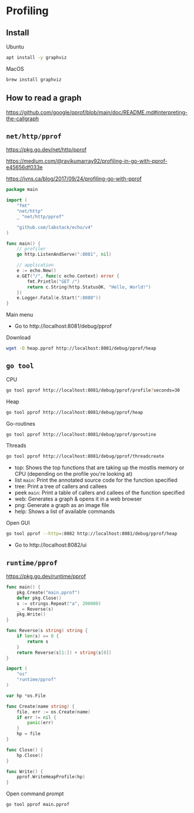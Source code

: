 # Profiling

## Install

Ubuntu
```sh
apt install -y graphviz
```

MacOS
```sh
brew install graphviz
```

## How to read a graph

https://github.com/google/pprof/blob/main/doc/README.md#interpreting-the-callgraph

## `net/http/pprof`

https://pkg.go.dev/net/http/pprof

https://medium.com/@ravikumarray92/profiling-in-go-with-pprof-e45656df033e

https://jvns.ca/blog/2017/09/24/profiling-go-with-pprof

```go
package main

import (
    "fmt"
    "net/http"
    _ "net/http/pprof"

    "github.com/labstack/echo/v4"
)

func main() {
    // profiler
    go http.ListenAndServe(":8081", nil)

    // application
    e := echo.New()
    e.GET("/", func(c echo.Context) error {
        fmt.Println("GET /")
        return c.String(http.StatusOK, "Hello, World!")
    })
    e.Logger.Fatal(e.Start(":8080"))
}
```

Main menu
* Go to http://localhost:8081/debug/pprof

Download
```sh
wget -O heap.pprof http://localhost:8081/debug/pprof/heap
```

## `go tool`

CPU
```sh
go tool pprof http://localhost:8081/debug/pprof/profile?seconds=30
```

Heap
```sh
go tool pprof http://localhost:8081/debug/pprof/heap
```

Go-routines
```sh
go tool pprof http://localhost:8081/debug/pprof/goroutine
```

Threads
```sh
go tool pprof http://localhost:8081/debug/pprof/threadcreate
```

* top: Shows the top functions that are taking up the mostlis memory or CPU (depending on the profile you're looking at)
* list `main`: Print the annotated source code for the function specified
* tree: Print a tree of callers and callees
* peek `main`: Print a table of callers and callees of the function specified
* web: Generates a graph & opens it in a web browser
* png: Generate a graph as an image file
* help: Shows a list of available commands

Open GUI
```sh
go tool pprof --http=:8082 http://localhost:8081/debug/pprof/heap
```

* Go to http://localhost:8082/ui

## `runtime/pprof`

https://pkg.go.dev/runtime/pprof

```go
func main() {
	pkg.Create("main.pprof")
	defer pkg.Close()
	s := strings.Repeat("a", 200000)
	_ = Reverse(s)
	pkg.Write()
}

func Reverse(s string) string {
    if len(s) == 0 {
        return s
    }
    return Reverse(s[1:]) + string(s[0])
}
```

```go
import (
    "os"
    "runtime/pprof"
)

var hp *os.File

func Create(name string) {
    file, err := os.Create(name)
    if err != nil {
        panic(err)
    }
    hp = file
}

func Close() {
    hp.Close()
}

func Write() {
    pprof.WriteHeapProfile(hp)
}
```

Open command prompt
```sh
go tool pprof main.pprof
```
